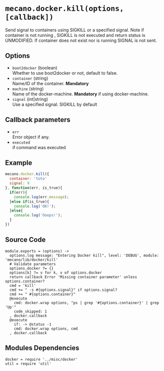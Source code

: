 
# `mecano.docker.kill(options, [callback])`

Send signal to containers using SIGKILL or a specified signal.
Note if container is not running , SIGKILL is not executed and
return status is UNMODIFIED. If container does not exist nor is running
SIGNAL is not sent.

## Options

*   `boot2docker` (boolean)   
    Whether to use boot2docker or not, default to false.   
*   `container` (string)   
    Name/ID of the container. __Mandatory__   
*   `machine` (string)   
    Name of the docker-machine. __Mandatory__ if using docker-machine.   
*   `signal` (int|string)   
    Use a specified signal. SIGKILL by default   

## Callback parameters

*   `err`   
    Error object if any.   
*   `executed`   
    if command was executed   

## Example

```javascript
mecano.docker.kill({
  container: 'toto'
  signal: 9
}, function(err, is_true){
  if(err){
    console.log(err.message);
  }else if(is_true){
    console.log('OK!');
  }else{
    console.log('Ooops!');
  }
})
```

## Source Code

    module.exports = (options) ->
      options.log message: "Entering Docker kill", level: 'DEBUG', module: 'mecano/lib/docker/kill'
      # Validate parameters
      options.docker ?= {}
      options[k] ?= v for k, v of options.docker
      return callback Error 'Missing container parameter' unless options.container?
      cmd = 'kill'
      cmd += " -s #{options.signal}" if options.signal?
      cmd += " #{options.container}"
      @execute
        cmd: docker.wrap options, "ps | grep '#{options.container}' | grep 'Up'"
        code_skipped: 1
      , docker.callback
      @execute
        if: -> @status -1
        cmd: docker.wrap options, cmd
      , docker.callback

## Modules Dependencies

    docker = require '../misc/docker'
    util = require 'util'
